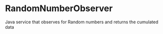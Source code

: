 # RandomNumberObserver
Java service that observes for Random numbers and returns the cumulated data
